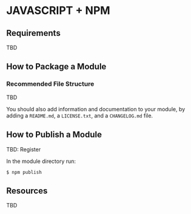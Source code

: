 # JAVASCRIPT + NPM

## Requirements

TBD

## How to Package a Module

### Recommended File Structure

TBD

You should also add information and documentation to your module, by adding a `README.md`, a `LICENSE.txt`, and a `CHANGELOG.md` file.

## How to Publish a Module

TBD: Register

In the module directory run:

```shell
$ npm publish
```

## Resources

TBD